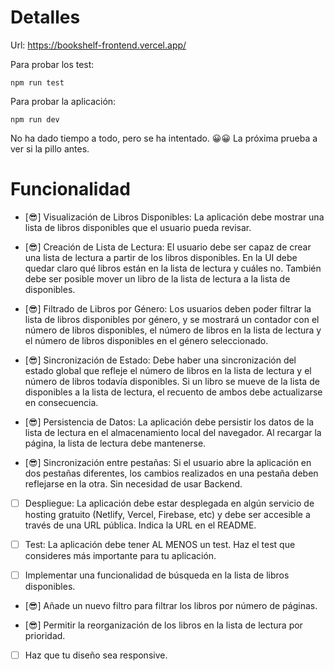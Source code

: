 # Detalles
Url: https://bookshelf-frontend.vercel.app/

Para probar los test:
```
npm run test
```
Para probar la aplicación:
```
npm run dev
```

No ha dado tiempo a todo, pero se ha intentado. 😀😀 La próxima prueba a ver si la pillo antes.
# Funcionalidad

- [😎] Visualización de Libros Disponibles: La aplicación debe mostrar una lista de libros disponibles que el usuario pueda revisar.

- [😎] Creación de Lista de Lectura: El usuario debe ser capaz de crear una lista de lectura a partir de los libros disponibles. En la UI debe quedar claro qué libros están en la lista de lectura y cuáles no. También debe ser posible mover un libro de la lista de lectura a la lista de disponibles.

- [😎] Filtrado de Libros por Género: Los usuarios deben poder filtrar la lista de libros disponibles por género, y se mostrará un contador con el número de libros disponibles, el número de libros en la lista de lectura y el número de libros disponibles en el género seleccionado.

- [😎] Sincronización de Estado: Debe haber una sincronización del estado global que refleje el número de libros en la lista de lectura y el número de libros todavía disponibles. Si un libro se mueve de la lista de disponibles a la lista de lectura, el recuento de ambos debe actualizarse en consecuencia.

- [😎] Persistencia de Datos: La aplicación debe persistir los datos de la lista de lectura en el almacenamiento local del navegador. Al recargar la página, la lista de lectura debe mantenerse.

- [😎] Sincronización entre pestañas: Si el usuario abre la aplicación en dos pestañas diferentes, los cambios realizados en una pestaña deben reflejarse en la otra. Sin necesidad de usar Backend.

- [ ] Despliegue: La aplicación debe estar desplegada en algún servicio de hosting gratuito (Netlify, Vercel, Firebase, etc) y debe ser accesible a través de una URL pública. Indica la URL en el README.

- [ ] Test: La aplicación debe tener AL MENOS un test. Haz el test que consideres más importante para tu aplicación.

- [ ] Implementar una funcionalidad de búsqueda en la lista de libros disponibles.

- [😎] Añade un nuevo filtro para filtrar los libros por número de páginas.

- [😎] Permitir la reorganización de los libros en la lista de lectura por prioridad.

- [ ] Haz que tu diseño sea responsive.